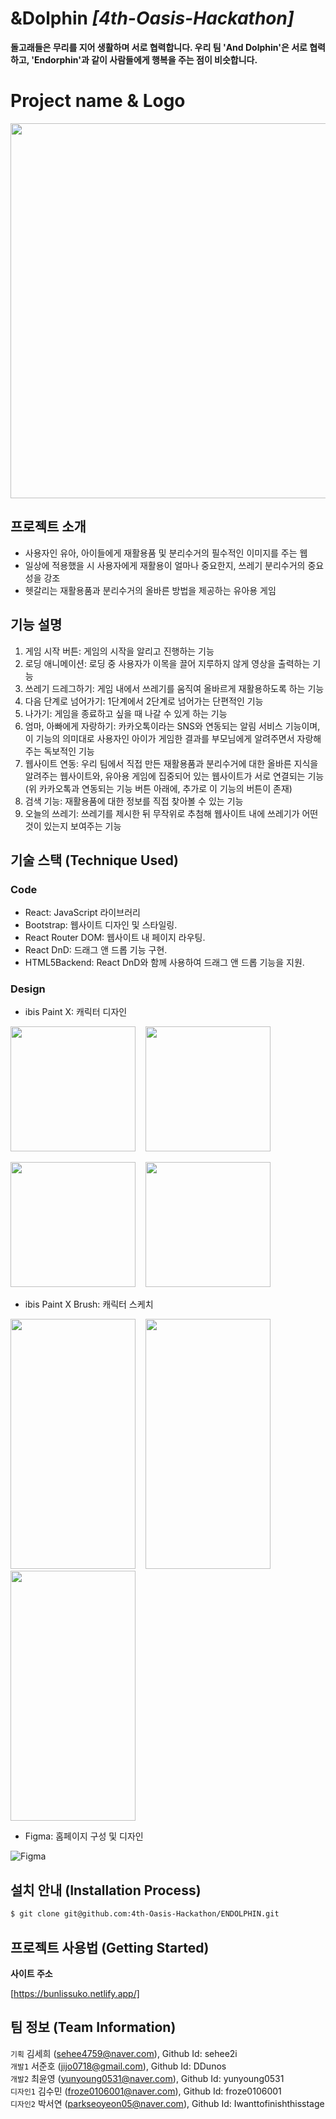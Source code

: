 # &Dolphin *[4th-Oasis-Hackathon]*
**돌고래들은 무리를 지어 생활하며 서로 협력합니다. 우리 팀 'And Dolphin'은 서로 협력하고, 'Endorphin'과 같이 사람들에게 행복을 주는 점이 비슷합니다.**


# Project name & Logo
<p align="center"><img src="https://cdn.discordapp.com/attachments/1140898430168879114/1146306389526978560/231_20230830135121.png" width="600" height="600"/></p>


## 프로젝트 소개
- 사용자인 유아, 아이들에게 재활용품 및 분리수거의 필수적인 이미지를 주는 웹
- 일상에 적용했을 시 사용자에게 재활용이 얼마나 중요한지, 쓰레기 분리수거의 중요성을 강조
- 헷갈리는 재활용품과 분리수거의 올바른 방법을 제공하는 유아용 게임


## 기능 설명
1. 게임 시작 버튼: 게임의 시작을 알리고 진행하는 기능
1. 로딩 애니메이션: 로딩 중 사용자가 이목을 끌어 지루하지 않게 영상을 출력하는 기능
1. 쓰레기 드레그하기: 게임 내에서 쓰레기를 움직여 올바르게 재활용하도록 하는 기능
1. 다음 단계로 넘어가기: 1단계에서 2단계로 넘어가는 단편적인 기능
1. 나가기: 게임을 종료하고 싶을 때 나갈 수 있게 하는 기능
1. 엄마, 아빠에게 자랑하기: 카카오톡이라는 SNS와 연동되는 알림 서비스 기능이며, 이 기능의 의미대로 사용자인 아이가 게임한 결과를 부모님에게 알려주면서 자랑해주는 독보적인 기능
1. 웹사이트 연동: 우리 팀에서 직접 만든 재활용품과 분리수거에 대한 올바른 지식을 알려주는 웹사이트와, 유아용 게임에 집중되어 있는 웹사이트가 서로 연결되는 기능 (위 카카오톡과 연동되는 기능 버튼 아래에, 추가로 이 기능의 버튼이 존재)
1. 검색 기능: 재활용품에 대한 정보를 직접 찾아볼 수 있는 기능
1. 오늘의 쓰레기: 쓰레기를 제시한 뒤 무작위로 추첨해 웹사이트 내에 쓰레기가 어떤 것이 있는지 보여주는 기능



## 기술 스택 (Technique Used) 
### Code
 - React: JavaScript 라이브러리 
 - Bootstrap: 웹사이트 디자인 및 스타일링.
 - React Router DOM: 웹사이트 내 페이지 라우팅.
 - React DnD: 드래그 앤 드롭 기능 구현.
 - HTML5Backend: React DnD와 함께 사용하여 드래그 앤 드롭 기능을 지원.

### Design
 - ibis Paint X: 캐릭터 디자인
<p>
<img src="https://cdn.discordapp.com/attachments/1140898430168879114/1146401895024427018/154_1.gif" width="200" height="200"/>
&#160;&#160;
<img src="https://cdn.discordapp.com/attachments/1140898430168879114/1146401895401926716/231_1.gif" width="200" height="200"/>
</p>
<p>
<img src="https://cdn.discordapp.com/attachments/1140898430168879114/1146417241966006322/235.gif" width="200" height="200"/>
&#160;&#160;
<img src="https://cdn.discordapp.com/attachments/1140898430168879114/1146417242335101029/236.gif" width="200" height="200"/>
</p>


 - ibis Paint X Brush: 캐릭터 스케치  
 <p>
<img src="https://cdn.discordapp.com/attachments/1140898430168879114/1146420632389689435/Screenshot_20230830_210625_ibisPaint_X.jpg" width="200" height="400"/>
&#160;&#160;
<img src="https://cdn.discordapp.com/attachments/1140898430168879114/1146417537362436126/Screenshot_20230830_210705_ibisPaint_X.jpg" width="200" height="400"/>
&#160;&#160;
<img src="https://cdn.discordapp.com/attachments/1140898430168879114/1146417537605718137/Screenshot_20230830_210749_ibisPaint_X.jpg" width="200" height="400"/>
</p>


 - Figma: 홈페이지 구성 및 디자인


![Figma](https://cdn.discordapp.com/attachments/1140269063218679882/1146455210886189066/image.png)

## 설치 안내 (Installation Process)
```bash
$ git clone git@github.com:4th-Oasis-Hackathon/ENDOLPHIN.git
```

## 프로젝트 사용법 (Getting Started)
**사이트 주소**


[https://bunlissuko.netlify.app/]

 
## 팀 정보 (Team Information)
 `기획`  김세희 (sehee4759@naver.com), Github Id: sehee2i  
 `개발1`  서준호 (jijo0718@gmail.com), Github Id: DDunos  
 `개발2`  최윤영 (yunyoung0531@naver.com), Github Id: yunyoung0531  
 `디자인1`  김수민 (froze0106001@naver.com), Github Id: froze0106001  
 `디자인2`  박서연 (parkseoyeon05@naver.com), Github Id: Iwanttofinishthisstage  
